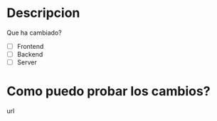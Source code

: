 # Descripcion 
Que ha cambiado?

- [ ] Frontend
- [ ] Backend
- [ ] Server

# Como puedo probar los cambios?
url
